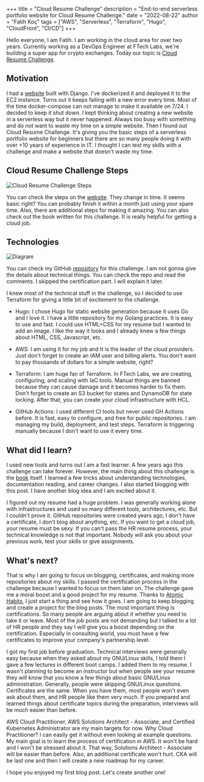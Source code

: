 +++
title = "Cloud Resume Challenge"
description = "End-to-end serverless portfolio website for Cloud Resume Challenge."
date = "2022-08-22"
author = "Fatih Koç"
tags = ["AWS", "Serverless", "Terraform", "Hugo", "CloudFront", "CI/CD"]
+++

Hello everyone, I am Fatih. I am working in the cloud area for over two years. Currently working as a DevOps Engineer at FTech Labs, we're building a super app for crypto exchanges. Today our topic is [Cloud Resume Challenge](https://cloudresumechallenge.dev/).  

## Motivation

I had a [website](https://github.com/fatihkc/) built with Django. I've dockerized it and deployed it to the EC2 instance. Turns out it keeps failing with a new error every time. Most of the time docker-compose can not manage to make it available on 7/24. I decided to keep it shut down. I kept thinking about creating a new website in a serverless way but it never happened. Always too busy with something and do not want to waste my time on a simple website.
Then I found out Cloud Resume Challenge. It's giving you the basic steps of a serverless portfolio website for beginners but there are so many people doing it with over +10 years of experience in IT. I thought I can test my skills with a challenge and make a website that doesn't waste my time.

## Cloud Resume Challenge Steps

![Cloud Resume Challenge Steps](/images/cloud-resume-challenge/cloud-resume-challenge-steps.webp)

You can check the steps on the [website](https://cloudresumechallenge.dev/docs/the-challenge/). They change in time. It seems basic right? You can probably finish it within a month just using your spare time. Also, there are additional steps for making it amazing. You can also check out the book written for this challenge. It is really helpful for getting a cloud job. 

## Technologies

![Diagram](/images/cloud-resume-challenge/diagram.webp)

You can check my GitHub [repository](https://github.com/fatihkc) for this challenge. I am not gonna give the details about technical things. You can check the repo and read the comments. I skipped the certification part. I will explain it later.

I knew most of the technical stuff in the challenge, so I decided to use Terraform for giving a little bit of excitement to the challenge. 

- Hugo: I chose Hugo for static website generation because it uses Go and I love it. I have a little repository for my Golang practices. It is easy to use and fast. I could use HTML+CSS for my resume but I wanted to add an image. I like the way it looks and I already knew a few things about HTML, CSS, Javascript, etc.

- AWS: I am using it for my job and It is the leader of the cloud providers. Just don't forget to create an IAM user and billing alerts. You don't want to pay thousands of dollars for a simple website, right? 

- Terraform: I am huge fan of Terraform. In FTech Labs, we are creating, configuring, and scaling with IaC tools. Manual things are banned because they can cause damage and it becomes harder to fix them. Don't forget to create an S3 bucket for states and DynamoDB for state locking. After that, you can create your cloud infrastructure with HCL. 

- GitHub Actions: I used different CI tools but never used GH Actions before. It is fast, easy to configure, and free for public repositories. I am managing my build, deployment, and test steps. Terraform is triggering manually because I don't want to use it every time.

## What did I learn?

I used new tools and turns out I am a fast learner. A few years ago this challenge can take forever. However, the main thing about this challenge is the [book](https://cloudresumechallenge.dev/book/) itself. I learned a few tricks about understanding technologies, documentation reading, and career changes. I also started blogging with this post. I have another blog idea and I am excited about it. 

I figured out my resume had a huge problem. I was generally working alone with infrastructures and used so many different tools, architectures, etc. But I couldn't prove it. GitHub repositories were created years ago, I don't have a certificate, I don't blog about anything, etc. If you want to get a cloud job, your resume must be sexy. If you can't pass the HR resume process, your technical knowledge is not that important. Nobody will ask you about your previous work, test your skills or give assignments. 

## What's next?

That is why I am going to focus on blogging, certificates, and making more repositories about my skills. I passed the certification process in the challenge because I wanted to focus on them later on. The challenge gave me a moral boost and a good project for my resume. Thanks to [Atomic Habits](https://jamesclear.com/atomic-habits), I just start a thing and see how it goes. I am going to keep blogging and create a project for the blog posts. The most important thing is certifications. So many people are arguing about it whether you need to take it or leave. Most of the job posts are not demanding but I talked to a lot of HR people and they say I will give you a boost depending on the certification. Especially in consulting world, you must have a few certificates to improve your company's partnership level.

I got my first job before graduation. Technical interviews were generally easy because when they asked about my GNU/Linux skills, I told them I gave a few lectures in different boot camps. I added them to my resume. I wasn't planning to become an instructor but when people see your resume they will know that you know a few things about basic GNU/Linux administration. Generally, people were skipping GNU/Linux questions. Certificates are the same. When you have them, most people won't even ask about them, and HR people like them very much. If you prepared and learned things about certificate topics during the preparation, interviews will be much easier than before. 

AWS Cloud Practitioner, AWS Solutions Architect - Associate, and Certified Kubernetes Administrator are my main targets for now. Why Cloud Practitioner? I can easily get it without even looking at example questions. My main goal is to learn the process of certification in AWS. It won't be hard and I won't be stressed about it. That way, Solutions Architect - Associate will be easier than before. Also, an additional certificate won't hurt. CKA will be last one and then I will create a new roadmap for my career. 

I hope you enjoyed my first blog post. Let's create another one!
